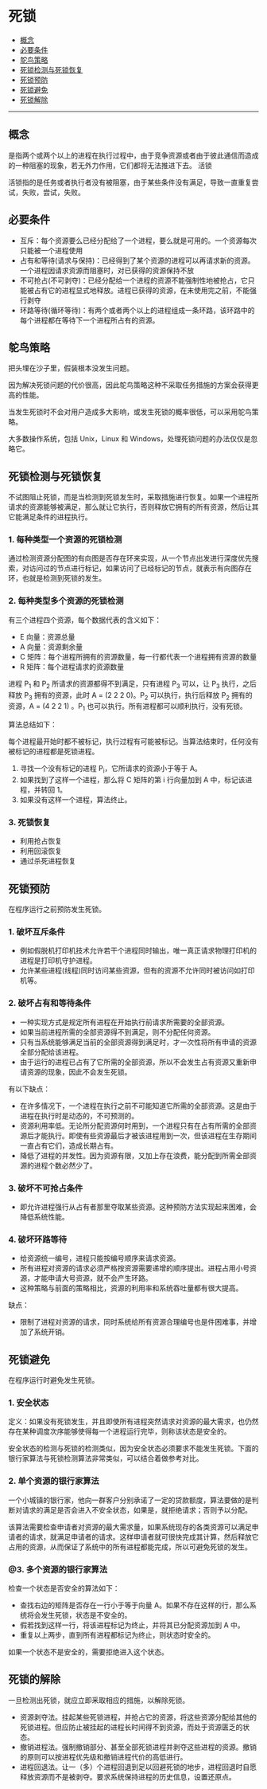 # 死锁

- [概念](#概念)
- [必要条件](#必要条件)
- [鸵鸟策略](#鸵鸟策略)
- [死锁检测与死锁恢复](#死锁检测与死锁恢复)
- [死锁预防](#死锁预防)
- [死锁避免](#死锁避免)
- [死锁解除](#死锁解除)

---

## 概念

是指两个或两个以上的进程在执行过程中，由于竞争资源或者由于彼此通信而造成的一种阻塞的现象，若无外力作用，它们都将无法推进下去。
活锁

活锁指的是任务或者执行者没有被阻塞，由于某些条件没有满足，导致一直重复尝试，失败，尝试，失败。

## 必要条件

- 互斥：每个资源要么已经分配给了一个进程，要么就是可用的。一个资源每次只能被一个进程使用
- 占有和等待(请求与保持)：已经得到了某个资源的进程可以再请求新的资源。一个进程因请求资源而阻塞时，对已获得的资源保持不放
- 不可抢占(不可剥夺)：已经分配给一个进程的资源不能强制性地被抢占，它只能被占有它的进程显式地释放。进程已获得的资源，在末使用完之前，不能强行剥夺
- 环路等待(循环等待)：有两个或者两个以上的进程组成一条环路，该环路中的每个进程都在等待下一个进程所占有的资源。

## 鸵鸟策略

把头埋在沙子里，假装根本没发生问题。

因为解决死锁问题的代价很高，因此鸵鸟策略这种不采取任务措施的方案会获得更高的性能。

当发生死锁时不会对用户造成多大影响，或发生死锁的概率很低，可以采用鸵鸟策略。

大多数操作系统，包括 Unix，Linux 和 Windows，处理死锁问题的办法仅仅是忽略它。

## 死锁检测与死锁恢复

不试图阻止死锁，而是当检测到死锁发生时，采取措施进行恢复。如果一个进程所请求的资源能够被满足，那么就让它执行，否则释放它拥有的所有资源，然后让其它能满足条件的进程执行。

### 1. 每种类型一个资源的死锁检测

通过检测资源分配图的有向图是否存在环来实现，从一个节点出发进行深度优先搜索，对访问过的节点进行标记，如果访问了已经标记的节点，就表示有向图存在环，也就是检测到死锁的发生。

### 2. 每种类型多个资源的死锁检测

有三个进程四个资源，每个数据代表的含义如下：

- E 向量：资源总量
- A 向量：资源剩余量
- C 矩阵：每个进程所拥有的资源数量，每一行都代表一个进程拥有资源的数量
- R 矩阵：每个进程请求的资源数量

进程 P<sub>1</sub> 和 P<sub>2</sub> 所请求的资源都得不到满足，只有进程 P<sub>3</sub> 可以，让 P<sub>3</sub> 执行，之后释放 P<sub>3</sub> 拥有的资源，此时 A = (2 2 2 0)。P<sub>2</sub> 可以执行，执行后释放 P<sub>2</sub> 拥有的资源，A = (4 2 2 1) 。P<sub>1</sub> 也可以执行。所有进程都可以顺利执行，没有死锁。

算法总结如下：

每个进程最开始时都不被标记，执行过程有可能被标记。当算法结束时，任何没有被标记的进程都是死锁进程。

1. 寻找一个没有标记的进程 P<sub>i</sub>，它所请求的资源小于等于 A。
2. 如果找到了这样一个进程，那么将 C 矩阵的第 i 行向量加到 A 中，标记该进程，并转回 1。
3. 如果没有这样一个进程，算法终止。

### 3. 死锁恢复

- 利用抢占恢复
- 利用回滚恢复
- 通过杀死进程恢复

## 死锁预防

在程序运行之前预防发生死锁。

### 1. 破坏互斥条件

- 例如假脱机打印机技术允许若干个进程同时输出，唯一真正请求物理打印机的进程是打印机守护进程。
- 允许某些进程(线程)同时访问某些资源，但有的资源不允许同时被访问如打印机等。

### 2. 破坏占有和等待条件

- 一种实现方式是规定所有进程在开始执行前请求所需要的全部资源。
- 如果当前进程所需的全部资源得不到满足，则不分配任何资源。
- 只有当系统能够满足当前的全部资源得到满足时，才一次性将所有申请的资源全部分配给该进程。
- 由于运行的进程已占有了它所需的全部资源，所以不会发生占有资源又重新申请资源的现象，因此不会发生死锁。

有以下缺点：

- 在许多情况下，一个进程在执行之前不可能知道它所需的全部资源。这是由于进程在执行时是动态的，不可预测的。
- 资源利用率低。无论所分配资源何时用到，一个进程只有在占有所需的全部资源后才能执行。即使有些资源最后才被该进程用到一次，但该进程在生存期间一直占有它们，造成长期占有。
- 降低了进程的并发性。因为资源有限，又加上存在浪费，能分配到所需全部资源的进程个数必然少了。

### 3. 破坏不可抢占条件

- 即允许进程强行从占有者那里夺取某些资源。这种预防方法实现起来困难，会降低系统性能。

### 4. 破坏环路等待

- 给资源统一编号，进程只能按编号顺序来请求资源。
- 所有进程对资源的请求必须严格按资源需要递增的顺序提出。进程占用小号资源，才能申请大号资源，就不会产生环路。
- 这种策略与前面的策略相比，资源的利用率和系统吞吐量都有很大提高。

缺点：

- 限制了进程对资源的请求，同时系统给所有资源合理编号也是件困难事，并增加了系统开销。

## 死锁避免

在程序运行时避免发生死锁。

### 1. 安全状态

定义：如果没有死锁发生，并且即使所有进程突然请求对资源的最大需求，也仍然存在某种调度次序能够使得每一个进程运行完毕，则称该状态是安全的。

安全状态的检测与死锁的检测类似，因为安全状态必须要求不能发生死锁。下面的银行家算法与死锁检测算法非常类似，可以结合着做参考对比。

### 2. 单个资源的银行家算法

一个小城镇的银行家，他向一群客户分别承诺了一定的贷款额度，算法要做的是判断对请求的满足是否会进入不安全状态，如果是，就拒绝请求；否则予以分配。

该算法需要检查申请者对资源的最大需求量，如果系统现存的各类资源可以满足申请者的请求，就满足申请者的请求。这样申请者就可很快完成其计算，然后释放它占用的资源，从而保证了系统中的所有进程都能完成，所以可避免死锁的发生。

### @3. 多个资源的银行家算法

检查一个状态是否安全的算法如下：

- 查找右边的矩阵是否存在一行小于等于向量 A。如果不存在这样的行，那么系统将会发生死锁，状态是不安全的。
- 假若找到这样一行，将该进程标记为终止，并将其已分配资源加到 A 中。
- 重复以上两步，直到所有进程都标记为终止，则状态时安全的。

如果一个状态不是安全的，需要拒绝进入这个状态。

## 死锁的解除

一旦检测出死锁，就应立即釆取相应的措施，以解除死锁。

- 资源剥夺法。挂起某些死锁进程，并抢占它的资源，将这些资源分配给其他的死锁进程。但应防止被挂起的进程长时间得不到资源，而处于资源匮乏的状态。
- 撤销进程法。强制撤销部分、甚至全部死锁进程并剥夺这些进程的资源。撤销的原则可以按进程优先级和撤销进程代价的高低进行。
- 进程回退法。让一（多）个进程回退到足以回避死锁的地步，进程回退时自愿释放资源而不是被剥夺。要求系统保持进程的历史信息，设置还原点。

